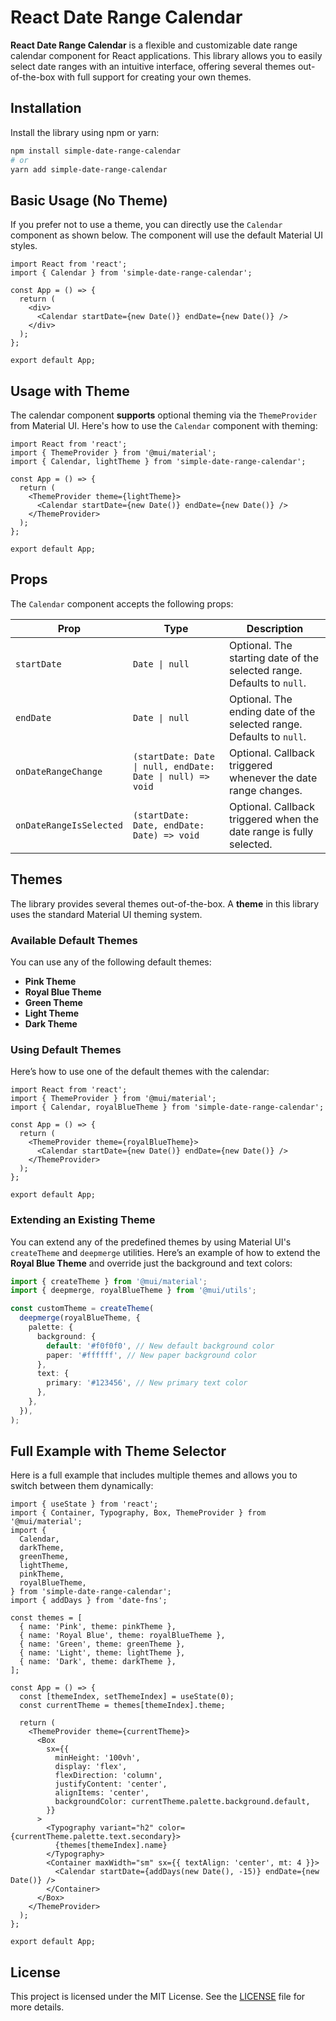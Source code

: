 # React Date Range Calendar

**React Date Range Calendar** is a flexible and customizable date range calendar component for React applications. This library allows you to easily select date ranges with an intuitive interface, offering several themes out-of-the-box with full support for creating your own themes.

## Installation

Install the library using npm or yarn:

```bash
npm install simple-date-range-calendar
# or
yarn add simple-date-range-calendar
```

## Basic Usage (No Theme)

If you prefer not to use a theme, you can directly use the `Calendar` component as shown below. The component will use the default Material UI styles.

```tsx
import React from 'react';
import { Calendar } from 'simple-date-range-calendar';

const App = () => {
  return (
    <div>
      <Calendar startDate={new Date()} endDate={new Date()} />
    </div>
  );
};

export default App;
```

## Usage with Theme

The calendar component **supports** optional theming via the `ThemeProvider` from Material UI. Here's how to use the `Calendar` component with theming:

```tsx
import React from 'react';
import { ThemeProvider } from '@mui/material';
import { Calendar, lightTheme } from 'simple-date-range-calendar';

const App = () => {
  return (
    <ThemeProvider theme={lightTheme}>
      <Calendar startDate={new Date()} endDate={new Date()} />
    </ThemeProvider>
  );
};

export default App;
```

## Props

The `Calendar` component accepts the following props:

| Prop                    | Type                                                       | Description                                                            |
| ----------------------- | ---------------------------------------------------------- | ---------------------------------------------------------------------- |
| `startDate`             | `Date \| null`                                             | Optional. The starting date of the selected range. Defaults to `null`. |
| `endDate`               | `Date \| null`                                             | Optional. The ending date of the selected range. Defaults to `null`.   |
| `onDateRangeChange`     | `(startDate: Date \| null, endDate: Date \| null) => void` | Optional. Callback triggered whenever the date range changes.          |
| `onDateRangeIsSelected` | `(startDate: Date, endDate: Date) => void`                 | Optional. Callback triggered when the date range is fully selected.    |

## Themes

The library provides several themes out-of-the-box. A **theme** in this library uses the standard Material UI theming system.

### Available Default Themes

You can use any of the following default themes:

- **Pink Theme**
- **Royal Blue Theme**
- **Green Theme**
- **Light Theme**
- **Dark Theme**

### Using Default Themes

Here’s how to use one of the default themes with the calendar:

```tsx
import React from 'react';
import { ThemeProvider } from '@mui/material';
import { Calendar, royalBlueTheme } from 'simple-date-range-calendar';

const App = () => {
  return (
    <ThemeProvider theme={royalBlueTheme}>
      <Calendar startDate={new Date()} endDate={new Date()} />
    </ThemeProvider>
  );
};

export default App;
```

### Extending an Existing Theme

You can extend any of the predefined themes by using Material UI's `createTheme` and `deepmerge` utilities. Here’s an example of how to extend the **Royal Blue Theme** and override just the background and text colors:

```ts
import { createTheme } from '@mui/material';
import { deepmerge, royalBlueTheme } from '@mui/utils';

const customTheme = createTheme(
  deepmerge(royalBlueTheme, {
    palette: {
      background: {
        default: '#f0f0f0', // New default background color
        paper: '#ffffff', // New paper background color
      },
      text: {
        primary: '#123456', // New primary text color
      },
    },
  }),
);
```

## Full Example with Theme Selector

Here is a full example that includes multiple themes and allows you to switch between them dynamically:

```tsx
import { useState } from 'react';
import { Container, Typography, Box, ThemeProvider } from '@mui/material';
import { 
  Calendar,
  darkTheme,
  greenTheme,
  lightTheme,
  pinkTheme,
  royalBlueTheme,
} from 'simple-date-range-calendar';
import { addDays } from 'date-fns';

const themes = [
  { name: 'Pink', theme: pinkTheme },
  { name: 'Royal Blue', theme: royalBlueTheme },
  { name: 'Green', theme: greenTheme },
  { name: 'Light', theme: lightTheme },
  { name: 'Dark', theme: darkTheme },
];

const App = () => {
  const [themeIndex, setThemeIndex] = useState(0);
  const currentTheme = themes[themeIndex].theme;

  return (
    <ThemeProvider theme={currentTheme}>
      <Box
        sx={{
          minHeight: '100vh',
          display: 'flex',
          flexDirection: 'column',
          justifyContent: 'center',
          alignItems: 'center',
          backgroundColor: currentTheme.palette.background.default,
        }}
      >
        <Typography variant="h2" color={currentTheme.palette.text.secondary}>
          {themes[themeIndex].name}
        </Typography>
        <Container maxWidth="sm" sx={{ textAlign: 'center', mt: 4 }}>
          <Calendar startDate={addDays(new Date(), -15)} endDate={new Date()} />
        </Container>
      </Box>
    </ThemeProvider>
  );
};

export default App;
```

## License

This project is licensed under the MIT License. See the [LICENSE](./LICENSE) file for more details.
